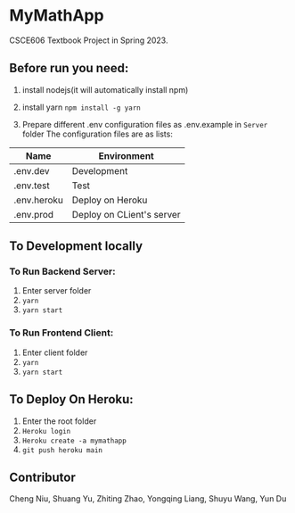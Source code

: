 # MyMathApp

CSCE606 Textbook Project in Spring 2023.

## Before run you need:
1. install nodejs(it will automatically install npm)

2. install yarn
   `npm install -g yarn`
   
3. Prepare different .env configuration files as .env.example in `Server` folder
  The configuration files are as lists:

  | Name        | Environment               |
  | ----------- | ------------------------- |
  | .env.dev    | Development               |
  | .env.test   | Test                      |
  | .env.heroku | Deploy on Heroku          |
  | .env.prod   | Deploy on CLient's server |

## To Development locally


### To Run Backend Server:
1. Enter server folder
2. `yarn`
3. `yarn start`

### To Run Frontend Client:
1. Enter client folder
2. `yarn`
3. `yarn start`

## To Deploy On Heroku:
1. Enter the root folder
2. `Heroku login`
3. `Heroku create -a mymathapp`
4. `git push heroku main`

## Contributor
Cheng Niu, Shuang Yu, Zhiting Zhao, Yongqing Liang, Shuyu Wang, Yun Du

